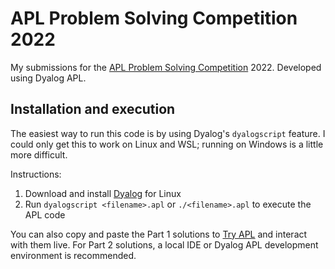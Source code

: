 # APL Problem Solving Competition 2022

My submissions for the [APL Problem Solving Competition](https://contest.dyalog.com/) 2022.
Developed using Dyalog APL.

## Installation and execution

The easiest way to run this code is by using Dyalog's `dyalogscript` feature.
I could only get this to work on Linux and WSL; running on Windows is a little more difficult.

Instructions:
1. Download and install [Dyalog](https://www.dyalog.com/download-zone.htm) for Linux
2. Run `dyalogscript <filename>.apl` or `./<filename>.apl` to execute the APL code

You can also copy and paste the Part 1 solutions to [Try APL](https://tryapl.org/) and interact with them live.
For Part 2 solutions, a local IDE or Dyalog APL development environment is recommended.
